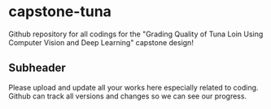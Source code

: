 # capstone-tuna
Github repository for all codings for the "Grading Quality of Tuna Loin Using Computer Vision and Deep Learning" capstone design!

## Subheader

Please upload and update all your works here especially related to coding. Github can track all versions and changes so we can see our progress.

